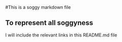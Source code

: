 #This is a soggy markdown file
## To represent all soggyness

I will include the relevant links in this README.md file